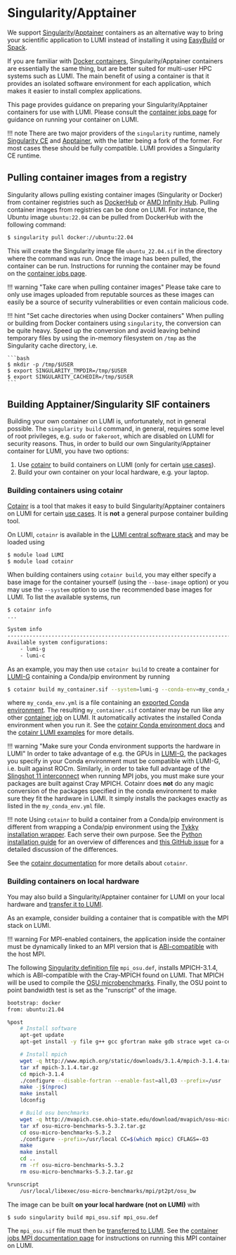 # Singularity/Apptainer

[apptainer]: http://apptainer.org/docs/user/main/index.html
[conda-env]: https://conda.io/projects/conda/en/latest/user-guide/tasks/manage-environments.html#sharing-an-environment
[cotainr]: https://cotainr.readthedocs.io/en/stable/
[cotainr-conda-env]: https://cotainr.readthedocs.io/en/stable/user_guide/conda_env.html#conda-environments
[cotainr-lumi-examples]: https://github.com/DeiC-HPC/cotainr/tree/main/examples/LUM
[cotainr-usecases]: https://cotainr.readthedocs.io/en/stable/user_guide/index.html#use-cases
[dockerhub]: https://hub.docker.com/
[docker-wiki]: https://en.wikipedia.org/wiki/Docker_(software)
[infinity-hub]: https://www.amd.com/en/technologies/infinity-hub
[mpich-abi]: https://www.mpich.org/abi/
[osu-benchmark]: https://mvapich.cse.ohio-state.edu/benchmarks/
[singularityce]: https://docs.sylabs.io/guides/latest/user-guide/
[singularity-def-file]: https://docs.sylabs.io/guides/latest/user-guide/definition_files.html
[tykky-cotainr-diff]: https://github.com/DeiC-HPC/cotainr/issues/37

[container-jobs]: ../../runjobs/scheduled-jobs/container-jobs.md
[container-wrapper]: ../installing/container-wrapper.md
[copying-files]: ../../firststeps/movingdata.md
[easybuild]: ../../software/installing/easybuild.md
[interconnect]: ../../hardware/network.md
[lumi-g]: ../../hardware/lumig.md
[lumi-software-stack]: ../../runjobs/lumi_env/softwarestacks.md
[python-packages]: ../installing/python.md
[spack]: ../../software/installing/spack.md

We support [Singularity][singularityce]/[Apptainer][apptainer] containers as an
alternative way to bring your scientific application to LUMI instead of
installing it using [EasyBuild][easybuild] or [Spack][spack].

If you are familiar with [Docker containers][docker-wiki],
Singularity/Apptainer containers are essentially the same thing, but are better
suited for multi-user HPC systems such as LUMI. The main benefit of using a
container is that it provides an isolated software environment for each
application, which makes it easier to install complex applications.

This page provides guidance on preparing your Singularity/Apptainer containers
for use with LUMI. Please consult the [container jobs page][container-jobs] for
guidance on running your container on LUMI.

!!! note
    There are two major providers of the `singularity` runtime, namely
    [Singularity CE][singularityce] and [Apptainer][apptainer], with the latter
    being a fork of the former. For most cases these should be fully compatible.
    LUMI provides a Singularity CE runtime.

## Pulling container images from a registry

Singularity allows pulling existing container images (Singularity or Docker)
from container registries such as [DockerHub][dockerhub] or [AMD Infinity
Hub][infinity-hub]. Pulling container images from registries can be done on
LUMI. For instance, the Ubuntu image `ubuntu:22.04` can be pulled from
DockerHub with the following command:

```bash
$ singularity pull docker://ubuntu:22.04
```

This will create the Singularity image file `ubuntu_22.04.sif` in the directory
where the command was run. Once the image has been pulled, the container can be
run. Instructions for running the container may be found on the [container jobs
page][container-jobs].

!!! warning "Take care when pulling container images"
    Please take care to only use images uploaded from reputable sources as
    these images can easily be a source of security vulnerabilities or even
    contain malicious code.

!!! hint "Set cache directories when using Docker containers"
    When pulling or building from Docker containers using `singularity`, the
    conversion can be quite heavy. Speed up the conversion and avoid leaving
    behind temporary files by using the in-memory filesystem on `/tmp` as the
    Singularity cache directory, i.e.

    ```bash
    $ mkdir -p /tmp/$USER
    $ export SINGULARITY_TMPDIR=/tmp/$USER
    $ export SINGULARITY_CACHEDIR=/tmp/$USER
    ```

## Building Apptainer/Singularity SIF containers

Building your own container on LUMI is, unfortunately, not in general possible.
The `singularity build` command, in general, requires some level of root
privileges, e.g. `sudo` or `fakeroot`, which are disabled on LUMI for security
reasons. Thus, in order to build our own Singularity/Apptainer container for
LUMI, you have two options:

1. Use [cotainr][cotainr] to build containers on LUMI (only for certain [use
   cases][cotainr-usecases]).
2. Build your own container on your local hardware, e.g. your laptop.

### Building containers using cotainr

[Cotainr][cotainr] is a tool that makes it easy to build Singularity/Apptainer
containers on LUMI for certain [use cases][cotainr-usecases]. It is **not** a
general purpose container building tool.

On LUMI, `cotainr` is available in the [LUMI central software
stack][lumi-software-stack] and may be loaded using

```bash
$ module load LUMI
$ module load cotainr
```

When building containers using `cotainr build`, you may either specify a base
image for the container yourself (using the `--base-image` option) or you may
use the `--system` option to use the recommended base images for LUMI. To list
the available systems, run

```bash
$ cotainr info
...

System info
-------------------------------------------------------------------------------
Available system configurations:
    - lumi-g
    - lumi-c
```

As an example, you may then use `cotainr build` to create a container for
[LUMI-G][lumi-g] containing a Conda/pip environment by running

```bash
$ cotainr build my_container.sif --system=lumi-g --conda-env=my_conda_env.yml
```

where `my_conda_env.yml` is a file containing an [exported Conda
environment][conda-env]. The resulting `my_container.sif` container may be run
like any other [container job][container-jobs] on LUMI. It automatically
activates the installed Conda environment when you run it. See the [cotainr
Conda environment docs][cotainr-conda-env] and the [cotainr LUMI
examples][cotainr-lumi-examples] for more details.

!!! warning "Make sure your Conda environment supports the hardware in LUMI"
    In order to take advantage of e.g. the GPUs in [LUMI-G][lumi-g], the
    packages you specify in your Conda environment must be compatible with
    LUMI-G, i.e. built against ROCm. Similarly, in order to take full advantage
    of the [Slingshot 11 interconnect][interconnect] when running MPI jobs, you
    must make sure your packages are built against Cray MPICH. Cotainr does
    **not** do any magic conversion of the packages specified in the conda
    environment to make sure they fit the hardware in LUMI. It simply installs
    the packages exactly as listed in the `my_conda_env.yml` file.

!!! note
    Using `cotainr` to build a container from a Conda/pip environment is
    different from wrapping a Conda/pip environment using the [Tykky
    installation wrapper][container-wrapper]. Each serve their own purpose. See
    the [Python installation guide][python-packages] for an overview of
    differences and [this GitHub issue][tykky-cotainr-diff] for a detailed
    discussion of the differences.

See the [cotainr documentation][cotainr] for more details about `cotainr`.

### Building containers on local hardware
You may also build a Singularity/Apptainer container for LUMI on your local
hardware and [transfer it to LUMI][copying-files].

As an example, consider building a container that is compatible with the
MPI stack on LUMI.

!!! warning
    For MPI-enabled containers, the application inside the container must be
    dynamically linked to an MPI version that is [ABI-compatible][mpich-abi]
    with the host MPI.

The following [Singularity definition file][singularity-def-file]
`mpi_osu.def`, installs MPICH-3.1.4, which is ABI-compatible with the
Cray-MPICH found on LUMI. That MPICH will be used to compile the [OSU
microbenchmarks][osu-benchmark]. Finally, the OSU point to point bandwidth test
is set as the "runscript" of the image.

```bash
bootstrap: docker
from: ubuntu:21.04

%post
    # Install software
    apt-get update
    apt-get install -y file g++ gcc gfortran make gdb strace wget ca-certificates --no-install-recommends

    # Install mpich
    wget -q http://www.mpich.org/static/downloads/3.1.4/mpich-3.1.4.tar.gz
    tar xf mpich-3.1.4.tar.gz
    cd mpich-3.1.4
    ./configure --disable-fortran --enable-fast=all,O3 --prefix=/usr
    make -j$(nproc)
    make install
    ldconfig

    # Build osu benchmarks
    wget -q http://mvapich.cse.ohio-state.edu/download/mvapich/osu-micro-benchmarks-5.3.2.tar.gz
    tar xf osu-micro-benchmarks-5.3.2.tar.gz
    cd osu-micro-benchmarks-5.3.2
    ./configure --prefix=/usr/local CC=$(which mpicc) CFLAGS=-O3
    make
    make install
    cd ..
    rm -rf osu-micro-benchmarks-5.3.2
    rm osu-micro-benchmarks-5.3.2.tar.gz

%runscript
    /usr/local/libexec/osu-micro-benchmarks/mpi/pt2pt/osu_bw
```

The image can be built **on your local hardware (not on LUMI)** with

```bash
$ sudo singularity build mpi_osu.sif mpi_osu.def
```

The `mpi_osu.sif` file must then be [transferred to LUMI][copying-files]. See
the [container jobs MPI documentation
page](../../runjobs/scheduled-jobs/container-jobs.md#running-containerized-mpi-applications)
for instructions on running this MPI container on LUMI.
